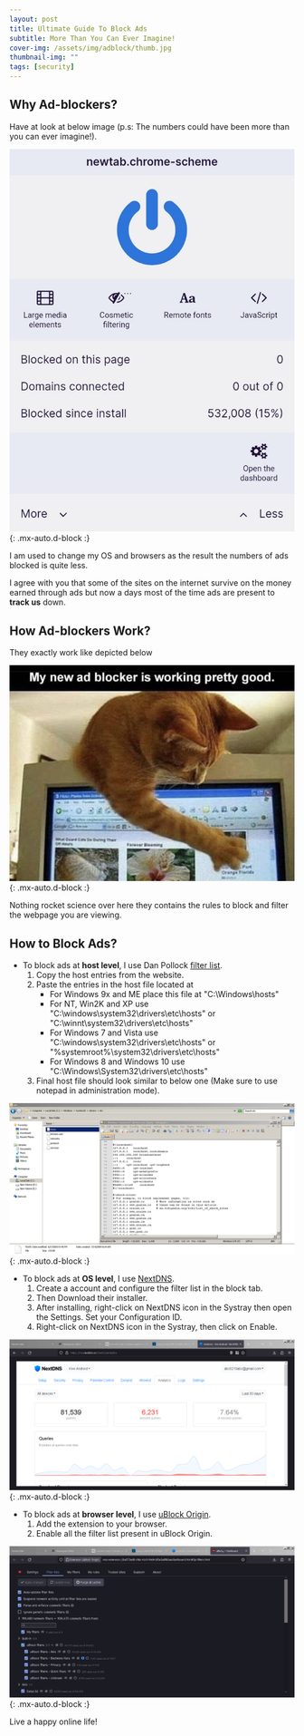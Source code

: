 ```yaml
---
layout: post
title: Ultimate Guide To Block Ads
subtitle: More Than You Can Ever Imagine!
cover-img: /assets/img/adblock/thumb.jpg
thumbnail-img: ""
tags: [security]
---
```


## Why Ad-blockers?

Have at look at below image (p.s: The numbers could have been more than you can ever imagine!).

![Blocked Ads](/assets/img/adblock/blocked-ads-mobile.jpg){: .mx-auto.d-block :}

I am used to change my OS and browsers as the result the numbers of ads blocked is quite less.

I agree with you that some of the sites on the internet survive on the money earned through ads but now a days most of the time ads are present to **track us** down.

## How Ad-blockers Work?

They exactly work like depicted below

![Cat Blocker](/assets/img/adblock/cat-blocker.jpeg){: .mx-auto.d-block :}

Nothing rocket science over here they contains the rules to block and filter the webpage you are viewing. 

## How to Block Ads?
  

- To block ads at **host level**, I use Dan Pollock [filter list](http://someonewhocares.org/hosts/).
	1. Copy the host entries from the website.
	2. Paste the entries in the host file located at 
		- For Windows 9x and ME place this file at "C:\Windows\hosts"
		- For NT, Win2K and XP use "C:\windows\system32\drivers\etc\hosts" or "C:\winnt\system32\drivers\etc\hosts"
		- For Windows 7 and Vista use "C:\windows\system32\drivers\etc\hosts" or "%systemroot%\system32\drivers\etc\hosts"
		- For Windows 8 and Windows 10 use "C:\Windows\System32\drivers\etc\hosts"
	3. Final host file should look similar to below one (Make sure to use notepad in administration mode).

![Host](/assets/img/adblock/host.png){: .mx-auto.d-block :}
  
- To block ads at **OS level**, I use [NextDNS](https://nextdns.io/).
	1. Create a account and configure the filter list in the block tab.
	2. Then Download their installer.
	3. After installing, right-click on NextDNS icon in the Systray then open the Settings. Set your Configuration ID.
	4. Right-click on NextDNS icon in the Systray, then click on Enable.

![NextDNS Dashboard](/assets/img/adblock/nextdns-dashboard.png){: .mx-auto.d-block :}
  
- To block ads at **browser level**, I use [uBlock Origin](https://ublockorigin.com/).
	1. Add the extension to your browser.
	2. Enable all the filter list present in uBlock Origin.

![uBlock Dashboard](/assets/img/adblock/ublock-dashboard.png){: .mx-auto.d-block :}

Live a happy online life!